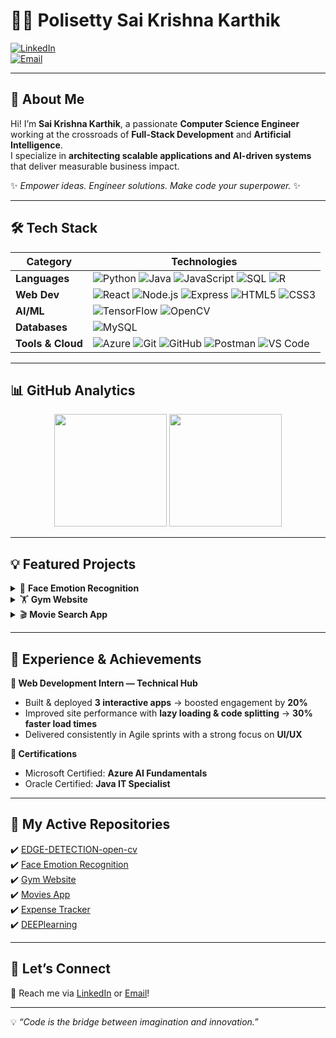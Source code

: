 # 👨‍💻 Polisetty Sai Krishna Karthik  

[![LinkedIn](https://img.shields.io/badge/LinkedIn-0A66C2.svg?style=for-the-badge&logo=LinkedIn&logoColor=white)](https://www.linkedin.com/in/pskk)  
[![Email](https://img.shields.io/badge/Email-D14836.svg?style=for-the-badge&logo=Gmail&logoColor=white)](mailto:22MH1A4254@acoe.edu.in)  

---

## 🚀 About Me  

Hi! I’m **Sai Krishna Karthik**, a passionate **Computer Science Engineer** working at the crossroads of **Full-Stack Development** and **Artificial Intelligence**.  
I specialize in **architecting scalable applications and AI-driven systems** that deliver measurable business impact.  

✨ _Empower ideas. Engineer solutions. Make code your superpower._ ✨  

---

## 🛠️ Tech Stack  

| **Category** | **Technologies** |
|--------------|------------------|
| **Languages** | ![Python](https://img.shields.io/badge/Python-3776AB.svg?style=for-the-badge&logo=Python&logoColor=white) ![Java](https://img.shields.io/badge/Java-EA2D2E.svg?style=for-the-badge&logo=Java&logoColor=white) ![JavaScript](https://img.shields.io/badge/JavaScript-F7DF1E.svg?style=for-the-badge&logo=JavaScript&logoColor=black) ![SQL](https://img.shields.io/badge/SQL-4479A1.svg?style=for-the-badge&logo=MySQL&logoColor=white) ![R](https://img.shields.io/badge/R-276DC3.svg?style=for-the-badge&logo=R&logoColor=white) |
| **Web Dev** | ![React](https://img.shields.io/badge/React-61DAFB.svg?style=for-the-badge&logo=React&logoColor=black) ![Node.js](https://img.shields.io/badge/Node.js-339933.svg?style=for-the-badge&logo=Node.js&logoColor=white) ![Express](https://img.shields.io/badge/Express-000000.svg?style=for-the-badge&logo=Express&logoColor=white) ![HTML5](https://img.shields.io/badge/HTML5-E34F26.svg?style=for-the-badge&logo=HTML5&logoColor=white) ![CSS3](https://img.shields.io/badge/CSS3-1572B6.svg?style=for-the-badge&logo=CSS3&logoColor=white) |
| **AI/ML** | ![TensorFlow](https://img.shields.io/badge/TensorFlow-FF6F00.svg?style=for-the-badge&logo=TensorFlow&logoColor=white) ![OpenCV](https://img.shields.io/badge/OpenCV-5C3EE8.svg?style=for-the-badge&logo=OpenCV&logoColor=white) |
| **Databases** | ![MySQL](https://img.shields.io/badge/MySQL-4479A1.svg?style=for-the-badge&logo=MySQL&logoColor=white) |
| **Tools & Cloud** | ![Azure](https://img.shields.io/badge/Azure-0078D4.svg?style=for-the-badge&logo=Microsoft-Azure&logoColor=white) ![Git](https://img.shields.io/badge/Git-F05032.svg?style=for-the-badge&logo=Git&logoColor=white) ![GitHub](https://img.shields.io/badge/GitHub-181717.svg?style=for-the-badge&logo=GitHub&logoColor=white) ![Postman](https://img.shields.io/badge/Postman-FF6C37.svg?style=for-the-badge&logo=Postman&logoColor=white) ![VS Code](https://img.shields.io/badge/VS_Code-007ACC.svg?style=for-the-badge&logo=Visual-Studio-Code&logoColor=white) |

---

## 📊 GitHub Analytics  

<p align="center">
  <img src="https://github-readme-stats.vercel.app/api?username=PSKKarthik&show_icons=true&theme=radical&hide_border=true&count_private=true" height="180px"/>
  <img src="https://github-readme-stats.vercel.app/api/top-langs/?username=PSKKarthik&layout=compact&theme=radical&hide_border=true" height="180px"/>
</p>  

---

## 💡 Featured Projects  

<details>
<summary>🧠 <strong>Face Emotion Recognition</strong></summary>
Real-time CNN-based classifier detecting **7 human emotions** using TensorFlow + OpenCV.  
🔗 [View Repo](https://github.com/PSKKarthik/Face-Emotion-Recognition)  
</details>

<details>
<summary>🏋️ <strong>Gym Website</strong></summary>
Responsive full-stack web app with **authentication, BMI calculator, REST APIs, and schedules**.  
🔗 [View Repo](https://github.com/PSKKarthik/Gym-Website)  
</details>

<details>
<summary>🎬 <strong>Movie Search App</strong></summary>
React + API-powered movie search with real-time results, trailers, and ratings.  
🔗 [View Repo](https://github.com/PSKKarthik/Movies-APP)  
</details>

---

## 🚀 Experience & Achievements  

**💼 Web Development Intern — Technical Hub**  
- Built & deployed **3 interactive apps** → boosted engagement by **20%**  
- Improved site performance with **lazy loading & code splitting** → **30% faster load times**  
- Delivered consistently in Agile sprints with a strong focus on **UI/UX**  

**🏅 Certifications**  
- Microsoft Certified: **Azure AI Fundamentals**  
- Oracle Certified: **Java IT Specialist**  

---

## 🔗 My Active Repositories  

✔️ [EDGE-DETECTION-open-cv](https://github.com/PSKKarthik/EDGE-DETECTION-open-cv)  
✔️ [Face Emotion Recognition](https://github.com/PSKKarthik/Face-Emotion-Recognition)  
✔️ [Gym Website](https://github.com/PSKKarthik/Gym-Website)  
✔️ [Movies App](https://github.com/PSKKarthik/Movies-APP)  
✔️ [Expense Tracker](https://github.com/PSKKarthik/Expense-Tracker)  
✔️ [DEEPlearning](https://github.com/PSKKarthik/DEEPlearning)  

---

## 🌟 Let’s Connect  
📩 Reach me via [LinkedIn](https://www.linkedin.com/in/pskk) or [Email](mailto:22MH1A4254@acoe.edu.in)!  

---

💡 _“Code is the bridge between imagination and innovation.”_  
